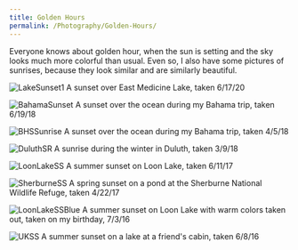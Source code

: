 ```yaml
---
title: Golden Hours
permalink: /Photography/Golden-Hours/
---
```


Everyone knows about golden hour, when the sun is setting and the sky looks much more colorful than usual. Even so, I also have some pictures of sunrises, because they look similar and are similarly beautiful.

![LakeSunset1](/blog/assets/images/LakeSunset1.jpg "A sunset over East Medicine Lake")
A sunset over East Medicine Lake, taken 6/17/20

![BahamaSunset](/blog/assets/images/BahamaSunset.jpg "A sunset over the ocean during my Bahama trip")
A sunset over the ocean during my Bahama trip, taken 6/19/18

![BHSSunrise](/blog/assets/images/BHSSunrise.jpg "A sunrise during the winter of my junior year of high school")
A sunset over the ocean during my Bahama trip, taken 4/5/18

![DuluthSR](/blog/assets/images/DuluthSR.jpg "A sunrise during the winter in Duluth")
A sunrise during the winter in Duluth, taken 3/9/18

![LoonLakeSS](/blog/assets/images/LoonLakeSS.JPG "A summer sunset on Loon Lake")
A summer sunset on Loon Lake, taken 6/11/17

![SherburneSS](/blog/assets/images/SherburneSS.JPG "A spring sunset on a pond at the Sherburne National Wildlife Refuge")
A spring sunset on a pond at the Sherburne National Wildlife Refuge, taken 4/22/17

![LoonLakeSSBlue](/blog/assets/images/LoonLakeSSBlue.JPG)
A summer sunset on Loon Lake with warm colors taken out, taken on my birthday, 7/3/16

![UKSS](/blog/assets/images/UKSS.JPG "A summer sunset on a lake at a friend's cabin")
A summer sunset on a lake at a friend's cabin, taken 6/8/16